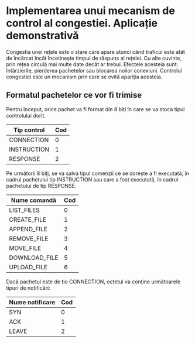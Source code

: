 # Implementarea unui mecanism de control al congestiei. Aplicație demonstrativă

Congestia unei rețele este o stare care apare atunci când traficul este atât de încărcat încât încetinește timpul de răspuns al rețelei. Cu alte cuvinte, prin rețea circulă mai multe date decât ar trebui.
Efectele acesteia sunt: întârzierile, pierderea pachetelor sau blocarea noilor conexiuni.
Controlul congestiei este un mecanism prin care se evită apariția acesteia.

## Formatul pachetelor ce vor fi trimise

Pentru început, orice pachet va fi format din 8 biți în care se va stoca tipul controlului dorit.

| Tip control | Cod |
|-------------|-----|
| CONNECTION  | 0   |
| INSTRUCTION | 1   |
| RESPONSE    | 2   |

Pe următorii 8 biți, se va salva tipul comenzii ce se dorește a fi executată, în cadrul pachetului tip INSTRUCTION sau care a fost executată, în cadrul pachetului de tip RESPONSE.

| Nume comandă  | Cod |
|---------------|-----|
| LIST_FILES    | 0   |
| CREATE_FILE   | 1   |
| APPEND_FILE   | 2   |
| REMOVE_FILE   | 3   |
| MOVE_FILE     | 4   |
| DOWNLOAD_FILE | 5   |
| UPLOAD_FILE   | 6   |

Dacă pachetul este de tio CONNECTION, octetul va conține următoarele tipuri de notificări:

| Nume notificare | Cod |
|-----------------|-----|
| SYN             | 0   |
| ACK             | 1   |
| LEAVE           | 2   |